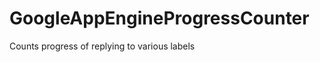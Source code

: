 GoogleAppEngineProgressCounter
==============================

Counts progress of replying to various labels

